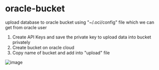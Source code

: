 # oracle-bucket
upload database to oracle bucket using "~/.oci/config" file which we can get from oracle user 

1. Create API Keys and save the private key to upload data into bucket privately
2. Create bucket on oracle cloud
3. Copy name of bucket and add into "upload" file


![image](https://github.com/user-attachments/assets/0e11183f-1109-4e06-aa56-8e6175a63ecc)
